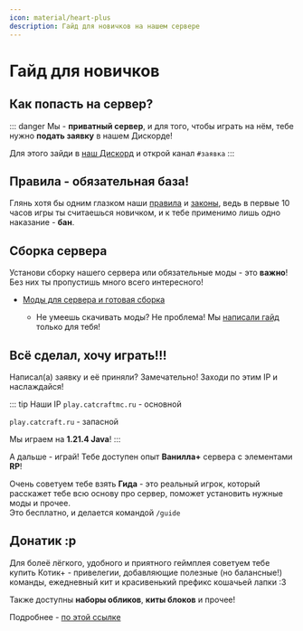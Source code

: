 ```yaml
---
icon: material/heart-plus
description: Гайд для новичков на нашем сервере
---
```


# Гайд для новичков

## Как попасть на сервер?

::: danger
Мы - **приватный сервер**, и для того, чтобы играть на нём, тебе нужно **подать заявку** в нашем Дискорде!

Для этого зайди в [наш Дискорд](https://discord.gg/6f3FwFRJWC) и открой канал `#заявка`
:::

## Правила - обязательная база!

Глянь хотя бы одним глазком наши [правила](./rules/rules.md) и [законы](./rules/laws.md), ведь в первые 10 часов игры ты считаешься новичком, и к тебе применимо лишь одно наказание - **бан**.

## Сборка сервера
Установи сборку нашего сервера или обязательные моды - это <span class="red">**важно**</span>! Без них ты пропустишь много всего интересного!

- [Моды для сервера и готовая сборка](./mods.md)

    - Не умеешь скачивать моды? Не проблема! Мы [написали гайд](../guides/tech/mod_download.md) только для тебя!

## Всё сделал, хочу играть!!!

Написал(а) заявку и её приняли? Замечательно! Заходи по этим IP и наслаждайся!

::: tip Наши IP
`play.catcraftmc.ru` - основной

`play.catcraft.ru` - запасной

Мы играем на **1.21.4 Java**!
:::

А дальше - играй! Тебе доступен опыт **Ванилла+** сервера с элементами **RP**!

Очень советуем тебе взять **Гида** - это реальный игрок, который расскажет тебе всю основу про сервер, поможет установить нужные моды и прочее.  
Это бесплатно, и делается командой `/guide`

## Донатик :р

Для болеё лёгкого, удобного и приятного геймплея советуем тебе купить <span class="neon">Котик+</span> - привелегии, добавляющие полезные (но балансные!) команды, ежедневный кит и красивенький префикс кошачьей лапки :3

Также доступны **наборы обликов**, **киты блоков** и прочее!

Подробнее - [по этой ссылке](./donate.md)
